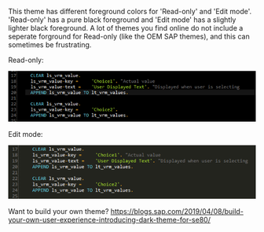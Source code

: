 This theme has different foreground colors for 'Read-only' and 'Edit mode'. 'Read-only' has a pure black foreground and 'Edit mode' has a slightly lighter black foreground. A lot of themes you find online do not include a seperate forground for Read-only (like the OEM SAP themes), and this can sometimes be frustrating.

Read-only:

![Read-only](https://github.com/Tursko/ABAP-Theme/blob/master/ReadOnly.PNG)

Edit mode:

![Edit](https://github.com/Tursko/ABAP-Theme/blob/master/Edit.PNG)

Want to build your own theme? 
https://blogs.sap.com/2019/04/08/build-your-own-user-experience-introducing-dark-theme-for-se80/
